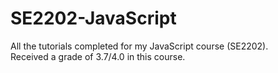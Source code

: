 # SE2202-JavaScript
All the tutorials completed for my JavaScript course (SE2202).  
Received a grade of 3.7/4.0 in this course.
